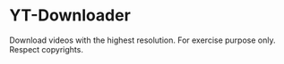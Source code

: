 # YT-Downloader
Download videos with the highest resolution.
For exercise purpose only. Respect copyrights.
